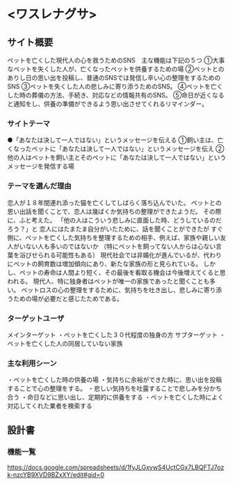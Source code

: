 # <ワスレナグサ>

## サイト概要
ペットを亡くした現代人の心を救うためのSNS　主な機能は下記の５つ
①大事なペットを失くした人が、亡くなったペットを供養するための場
②ペットとのありし日の思い出を投稿し、普通のSNSでは発信し辛い心の整理をするためのSNS
③ペットを失くした人の悲しみに寄り添うためのSNS。
④ペットを亡くした時の葬儀の方法、手続き、対応などの情報共有のSNS。
⑤命日が近くなると通知をし、供養の準備ができるよう思い出させてくれるリマインダー。

### サイトテーマ
●「あなたは決して一人ではない」というメッセージを伝える
①飼い主は、亡くなったペットに「あなたは決して一人ではない」というメッセージを伝え
②他の人はペットを飼い主とそのペットに「あなたは決して一人ではない」というメッセージを発信する場

### テーマを選んだ理由
恋人が１８年間連れ添った猫を亡くしてしばらく落ち込んでいた。
ペットとの思い出話を聞くことで、恋人は幾ばくか気持ちの整理ができたようだ。
その際に、ふと考えた。
「他の人はこういう悲しみに直面した時、どうしているのだろう？」と
恋人にはたまたま自分がいたために、話を聞くことができたが
すぐ側に、ペットを亡くした気持ちを整理するための相手、例えば、家族や親しい友人がいない人も多いのではないか
（特にペットを飼ってない人からは心ない言葉を浴びせられる可能性もある）
現代社会では非婚化が進んでいるが、代わりにペットの飼育数は増加傾向にあり、新たな家族の形と見られている。
しかし、ペットの寿命は人間より短く、その最後を看取る機会は今後増えてくると思われる。
現代人、特に独身者はペットが唯一の家族であったと聞くことも多い。
ペットロスの心の整理をするために、気持ちを吐き出し、悲しみに寄り添うための場が必要だと感じたためである。

### ターゲットユーザ
メインターゲット
・ペットを亡くした３０代程度の独身の方
サブターゲット
・ペットを亡くした人の同居していない家族

### 主な利用シーン
・ペットを亡くした時の供養の場
・気持ちに余裕ができた時に、思い出を投稿することで心の整理をする。
・悲しい気持ちを吐露することで悲しみを分かち合う
・命日などに思い出し、定期的に供養をする
・ペットを亡くした時によく対応してくれた業者を検索する

## 設計書

### 機能一覧
https://docs.google.com/spreadsheets/d/1fyJLGxywS4UctCGx7LBQFTJ7ozk-nzcYB9XVD9BZxXY/edit#gid=0

